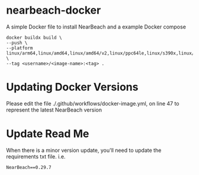 # nearbeach-docker
A simple Docker file to install NearBeach and a example Docker compose

````
docker buildx build \
--push \
--platform linux/arm64,linux/amd64,linux/amd64/v2,linux/ppc64le,linux/s390x,linux/arm/v7,linux/arm/v6 \
--tag <username>/<image-name>:<tag> .
````

# Updating Docker Versions

Please edit the file ./.github/workflows/docker-image.yml, on line 47 to represent the latest NearBeach version


# Update Read Me

When there is a minor version update, you'll need to update the requirements txt file.
i.e.

````
NearBeach==0.29.7
````